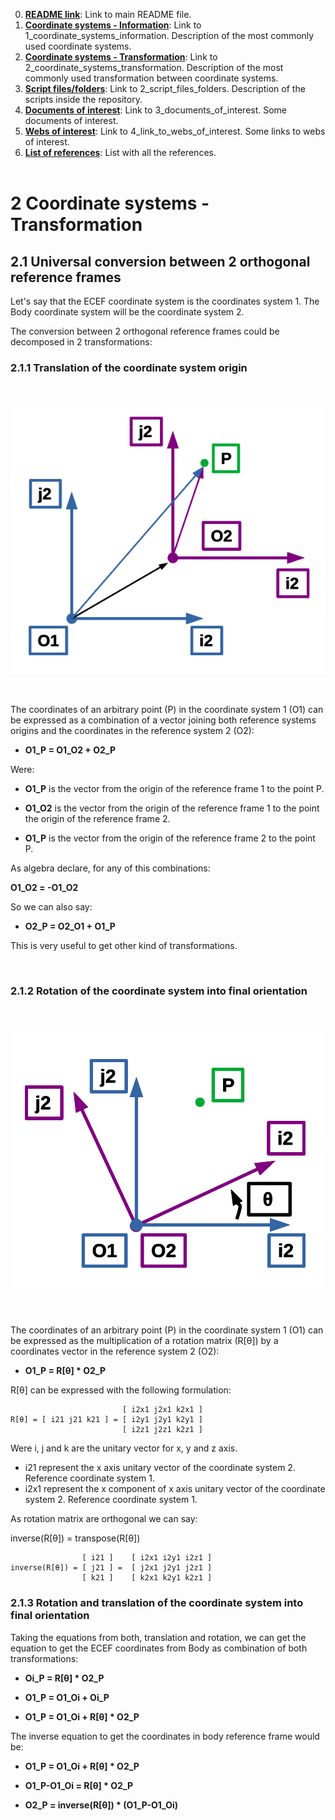 0. [**README link**](./../README.md): Link to main README file.
1. [**Coordinate systems - Information**](./1_coordinate_systems_information.md): Link to 1_coordinate_systems_information. Description of the most commonly used coordinate systems.
2. [**Coordinate systems - Transformation**](./2_coordinate_systems_transformation.md): Link to 2_coordinate_systems_transformation. Description of the most commonly used transformation between coordinate systems.
3. [**Script files/folders**](./3_script_files_folders.md): Link to 2_script_files_folders. Description of the scripts inside the repository.
4. [**Documents of interest**](./4_documents_of_interest.md): Link to 3_documents_of_interest. Some documents of interest.
5. [**Webs of interest**](./5_link_to_webs_of_interest.md): Link to 4_link_to_webs_of_interest. Some links to webs of interest.
6. [**List of references**](./6_list_references.md): List with all the references.
<br/><br/>

# **2 Coordinate systems - Transformation**

## **2.1 Universal conversion between 2 orthogonal reference frames**

Let's say that the ECEF coordinate system is the coordinates system 1. The Body coordinate system will be the coordinate system 2.

The conversion between 2 orthogonal reference frames could be decomposed in 2 transformations:

### **2.1.1 Translation of the coordinate system origin**

<br/>
<p align="center">
    <img src="./images/translation.png">
</p>
<br/>

The coordinates of an arbitrary point (P) in the coordinate system 1 (O1) can be expressed as a combination of a vector joining both reference systems origins and the coordinates in the reference system 2 (O2):

- **O1_P = O1_O2 + O2_P**

Were:

- **O1_P** is the vector from the origin of the reference frame 1 to the point P.

- **O1_O2** is the vector from the origin of the reference frame 1 to the point the origin of the reference frame 2.

- **O1_P** is the vector from the origin of the reference frame 2 to the point P.

As algebra declare, for any of this combinations:

**O1_O2 = -O1_O2**

So we can also say:

- **O2_P = O2_O1 + O1_P**

This is very useful to get other kind of transformations.

<br/>

### **2.1.2 Rotation of the coordinate system into final orientation**

<br/>
<p align="center">
    <img src="./images/rotation.png">
</p>
<br/>

The coordinates of an arbitrary point (P) in the coordinate system 1 (O1) can be expressed as the multiplication of a rotation matrix (R[θ]) by a coordinates vector in the reference system 2 (O2):

- **O1_P = R[θ] * O2_P**

R[θ] can be expressed with the following formulation:

```
                         [ i2x1 j2x1 k2x1 ]
R[θ] = [ i21 j21 k21 ] = [ i2y1 j2y1 k2y1 ]
                         [ i2z1 j2z1 k2z1 ]
```
Were i, j and k are the unitary vector for x, y and z axis.

- i21 represent the x axis unitary vector of the coordinate system 2. Reference coordinate system 1.
- i2x1 represent the x component of x axis unitary vector of the coordinate system 2. Reference coordinate system 1. 

As rotation matrix are orthogonal we can say:

inverse(R[θ]) = transpose(R[θ])

```
                [ i21 ]    [ i2x1 i2y1 i2z1 ]
inverse(R[θ]) = [ j21 ] =  [ j2x1 j2y1 j2z1 ]
                [ k21 ]    [ k2x1 k2y1 k2z1 ]
```

### **2.1.3 Rotation and translation of the coordinate system into final orientation**

Taking the equations from both, translation and rotation, we can get the equation to get the ECEF coordinates from Body as combination of both transformations:  

- **Oi_P = R[θ] * O2_P**

- **O1_P = O1_Oi + Oi_P**

- **O1_P = O1_Oi + R[θ] * O2_P**

The inverse equation to get the coordinates in body reference frame would be:

- **O1_P = O1_Oi + R[θ] * O2_P**

- **O1_P-O1_Oi = R[θ] * O2_P**

- **O2_P = inverse(R[θ]) * (O1_P-O1_Oi)**